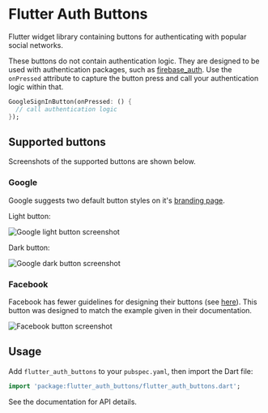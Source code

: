 # Flutter Auth Buttons

Flutter widget library containing buttons for authenticating with popular social networks.

These buttons do not contain authentication logic. They are designed to be used with authentication packages, 
such as [firebase_auth](https://pub.dartlang.org/packages/firebase_auth). Use the `onPressed` attribute to
capture the button press and call your authentication logic within that.

```dart
GoogleSignInButton(onPressed: () {
  // call authentication logic
});
```

## Supported buttons

Screenshots of the supported buttons are shown below.

### Google

Google suggests two default button styles on it's 
[branding page](https://developers.google.com/identity/branding-guidelines).

Light button:

![Google light button screenshot](https://raw.githubusercontent.com/dmjones/flutter_auth_buttons/master/screenshots/google-light.png)


Dark button:

![Google dark button screenshot](https://raw.githubusercontent.com/dmjones/flutter_auth_buttons/master/screenshots/google-dark.png)

### Facebook

Facebook has fewer guidelines for designing their buttons (see 
[here](https://developers.facebook.com/docs/facebook-login/userexperience#buttondesign)). This button was designed to
match the example given in their documentation.

![Facebook button screenshot](https://raw.githubusercontent.com/dmjones/flutter_auth_buttons/master/screenshots/facebook.png)


## Usage

Add `flutter_auth_buttons` to your `pubspec.yaml`, then import the Dart file:

```dart
import 'package:flutter_auth_buttons/flutter_auth_buttons.dart';
```

See the documentation for API details.



